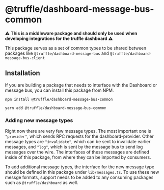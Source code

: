 # @truffle/dashboard-message-bus-common

:warning: **This is a middleware package and should only be used when developing integrations for the truffle dashboard** :warning:

This package serves as a set of common types to be shared between packages like `@truffle/dashboard-message-bus` and `@truffle/dashboard-message-bus-client`

## Installation

If you are building a package that needs to interface with the Dashboard or message bus, you can install this package from NPM.

```
npm install @truffle/dashboard-message-bus-common
```

```
yarn add @truffle/dashboard-message-bus-common
```

### Adding new message types

Right now there are very few message types. The most important one is `"provider"`, which sends RPC requests for the dashboard-provider. Other message types are `"invalidate"`, which can be sent to invalidate earlier messages, and `"log"`, which is sent by the message bus to send log messages over the wire. The interfaces of these messages are defined inside of this package, from where they can be imported by consumers.

To add additional message types, the interface for the new message type should be defined in this package under `lib/messages.ts`. To use these new messge formats, support needs to be added to any consuming packages such as `@truffle/dashboard` as well.
